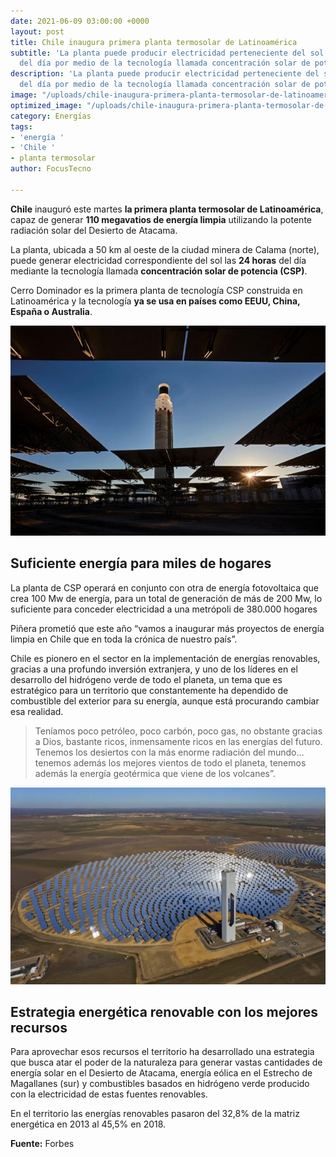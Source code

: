 ```yaml
---
date: 2021-06-09 03:00:00 +0000
layout: post
title: Chile inaugura primera planta termosolar de Latinoamérica
subtitle: 'La planta puede producir electricidad perteneciente del sol las 24 horas
  del día por medio de la tecnología llamada concentración solar de potencia. '
description: 'La planta puede producir electricidad perteneciente del sol las 24 horas
  del día por medio de la tecnología llamada concentración solar de potencia. '
image: "/uploads/chile-inaugura-primera-planta-termosolar-de-latinoamerica-2s.jpg"
optimized_image: "/uploads/chile-inaugura-primera-planta-termosolar-de-latinoamerica-2s.jpg"
category: Energías
tags:
- 'energía '
- 'Chile '
- planta termosolar
author: FocusTecno

---
```

**Chile** inauguró este martes **la primera planta termosolar de Latinoamérica**, capaz de generar **110 megavatios de energía limpia** utilizando la potente radiación solar del Desierto de Atacama.

La planta, ubicada a 50 km al oeste de la ciudad minera de Calama (norte), puede generar electricidad correspondiente del sol las **24 horas** del día mediante la tecnología llamada **concentración solar de potencia (CSP)**.

Cerro Dominador es la primera planta de tecnología CSP construida en Latinoamérica y la tecnología **ya se usa en países como EEUU, China, España o Australia**.

![Chile inaugura primera planta termosolar de Latinoamérica](/uploads/chile-inaugura-primera-planta-termosolar-de-latinoamerica.jpg)

## Suficiente energía para miles de hogares

La planta de CSP operará en conjunto con otra de energía fotovoltaica que crea 100 Mw de energía, para un total de generación de más de 200 Mw, lo suficiente para conceder electricidad a una metrópoli de 380.000 hogares

Piñera prometió que este año “vamos a inaugurar más proyectos de energía limpia en Chile que en toda la crónica de nuestro país”.

Chile es pionero en el sector en la implementación de energías renovables, gracias a una profundo inversión extranjera, y uno de los líderes en el desarrollo del hidrógeno verde de todo el planeta, un tema que es estratégico para un territorio que constantemente ha dependido de combustible del exterior para su energía, aunque está procurando cambiar esa realidad.

> Teníamos poco petróleo, poco carbón, poco gas, no obstante gracias a Dios, bastante ricos, inmensamente ricos en las energías del futuro. Tenemos los desiertos con la más enorme radiación del mundo… tenemos además los mejores vientos de todo el planeta, tenemos además la energía geotérmica que viene de los volcanes”.

![Chile inaugura primera planta termosolar de Latinoamérica](/uploads/chile-inaugura-primera-planta-termosolar-de-latinoamerica-2.jpg)

## Estrategia energética renovable con los mejores recursos

Para aprovechar esos recursos el territorio ha desarrollado una estrategia que busca atar el poder de la naturaleza para generar vastas cantidades de energía solar en el Desierto de Atacama, energía eólica en el Estrecho de Magallanes (sur) y combustibles basados en hidrógeno verde producido con la electricidad de estas fuentes renovables.

En el territorio las energías renovables pasaron del 32,8% de la matriz energética en 2013 al 45,5% en 2018.

**Fuente:** Forbes